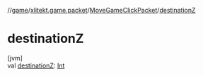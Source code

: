 //[game](../../../index.md)/[xlitekt.game.packet](../index.md)/[MoveGameClickPacket](index.md)/[destinationZ](destination-z.md)

# destinationZ

[jvm]\
val [destinationZ](destination-z.md): [Int](https://kotlinlang.org/api/latest/jvm/stdlib/kotlin/-int/index.html)
